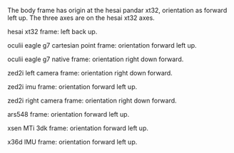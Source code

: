 The body frame has origin at the hesai pandar xt32, orientation as forward left up.
The three axes are on the hesai xt32 axes.

hesai xt32 frame: left back up.

oculii eagle g7 cartesian point frame: orientation forward left up.

oculii eagle g7 native frame: orientation right down forward.

zed2i left camera frame: orientation right down forward.

zed2i imu frame: orientation forward left up.

zed2i right camera frame: orientation right down forward.

ars548 frame: orientation forward left up.

xsen MTi 3dk frame: orientation forward left up.

x36d IMU frame: orientation forward left up.



